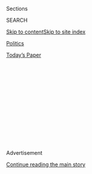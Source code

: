 <div id="app">

<div>

<div>

<div>

<div class="NYTAppHideMasthead css-1q2w90k e1suatyy0">

<div class="section css-ui9rw0 e1suatyy2">

<div class="css-eph4ug er09x8g0">

<div class="css-6n7j50">

</div>

<span class="css-1dv1kvn">Sections</span>

<div class="css-10488qs">

<span class="css-1dv1kvn">SEARCH</span>

</div>

[Skip to content](#site-content)[Skip to site
index](#site-index)

</div>

<div id="masthead-section-label" class="css-1wr3we4 eaxe0e00">

[Politics](https://www.nytimes.com/section/politics)

</div>

<div class="css-10698na e1huz5gh0">

</div>

</div>

<div id="masthead-bar-one" class="section hasLinks css-15hmgas e1csuq9d3">

<div class="css-uqyvli e1csuq9d0">

</div>

<div class="css-1uqjmks e1csuq9d1">

</div>

<div class="css-9e9ivx">

[](https://myaccount.nytimes.com/auth/login?response_type=cookie&client_id=vi)

</div>

<div class="css-1bvtpon e1csuq9d2">

[Today’s
Paper](https://www.nytimes.com/section/todayspaper)

</div>

</div>

</div>

</div>

<div data-aria-hidden="false">

<div id="site-content" data-role="main">

<div>

<div class="css-1aor85t" style="opacity:0.000000001;z-index:-1;visibility:hidden">

<div class="css-1hqnpie">

<div class="css-epjblv">

<span class="css-17xtcya">[Politics](/section/politics)</span><span class="css-x15j1o">|</span><span class="css-fwqvlz">When
John Lewis Cosplayed at Comic-Con as His Younger
Self</span>

</div>

<div class="css-k008qs">

<div class="css-1iwv8en">

<span class="css-18z7m18"></span>

<div>

</div>

</div>

<span class="css-1n6z4y">https://nyti.ms/2ZNk9iO</span>

<div class="css-1705lsu">

<div class="css-4xjgmj">

<div class="css-4skfbu" data-role="toolbar" data-aria-label="Social Media Share buttons, Save button, and Comments Panel with current comment count" data-testid="share-tools">

  - 
  - 
  - 
  - 
    
    <div class="css-6n7j50">
    
    </div>

  - 

</div>

</div>

</div>

</div>

</div>

</div>

<div id="NYT_TOP_BANNER_REGION" class="css-13pd83m">

</div>

<div id="top-wrapper" class="css-1sy8kpn">

<div id="top-slug" class="css-l9onyx">

Advertisement

</div>

[Continue reading the main
story](#after-top)

<div class="ad top-wrapper" style="text-align:center;height:100%;display:block;min-height:250px">

<div id="top" class="place-ad" data-position="top" data-size-key="top">

</div>

</div>

<div id="after-top">

</div>

</div>

<div>

<div id="sponsor-wrapper" class="css-1hyfx7x">

<div id="sponsor-slug" class="css-19vbshk">

Supported by

</div>

[Continue reading the main
story](#after-sponsor)

<div id="sponsor" class="ad sponsor-wrapper" style="text-align:center;height:100%;display:block">

</div>

<div id="after-sponsor">

</div>

</div>

<div class="css-186x18t">

</div>

<div class="css-1vkm6nb ehdk2mb0">

# When John Lewis Cosplayed at Comic-Con as His Younger Self

</div>

For several years, Mr. Lewis would lead a group of children in a march
across the San Diego Convention
Center.

<div class="css-79elbk" data-testid="photoviewer-wrapper">

<div class="css-z3e15g" data-testid="photoviewer-wrapper-hidden">

</div>

<div class="css-1a48zt4 ehw59r15" data-testid="photoviewer-children">

![<span class="css-16f3y1r e13ogyst0" data-aria-hidden="true">Representative
John Lewis during a return visit to Comic-Con in San Diego in 2016.
Andrew Aydin, his aide and co-author, is at
right.</span><span class="css-cnj6d5 e1z0qqy90" itemprop="copyrightHolder"><span class="css-1ly73wi e1tej78p0">Credit...</span><span><span>Carlos
Gonzalez for The New York
Times</span></span></span>](https://static01.nyt.com/images/2020/07/21/multimedia/21xp-lewis-comiccon/merlin_174708567_7454d5a5-de4c-432f-a826-5d8fd7482eab-articleLarge.jpg?quality=75&auto=webp&disable=upscale)

</div>

</div>

<div class="css-18e8msd">

<div class="css-vp77d3 epjyd6m0">

<div class="css-hus3qt ey68jwv0" data-aria-hidden="true">

[![Sandra E.
Garcia](https://static01.nyt.com/images/2020/07/10/reader-center/author-sandra-e-garcia/author-sandra-e-garcia-thumbLarge.png
"Sandra E. Garcia")](https://www.nytimes.com/by/sandra-e-garcia)

</div>

<div class="css-1baulvz">

By [<span class="css-1baulvz last-byline" itemprop="name">Sandra E.
Garcia</span>](https://www.nytimes.com/by/sandra-e-garcia)

</div>

</div>

  - 
    
    <div class="css-ld3wwf e16638kd2">
    
    Published July 21, 2020Updated July 25,
    2020
    
    </div>

  - 
    
    <div class="css-4xjgmj">
    
    <div class="css-pvvomx" data-role="toolbar" data-aria-label="Social Media Share buttons, Save button, and Comments Panel with current comment count" data-testid="share-tools">
    
      - 
      - 
      - 
      - 
        
        <div class="css-6n7j50">
        
        </div>
    
      - 
    
    </div>
    
    </div>

</div>

</div>

<div class="section meteredContent css-1r7ky0e" name="articleBody" itemprop="articleBody">

<div class="css-1fanzo5 StoryBodyCompanionColumn">

<div class="css-53u6y8">

[Representative John
Lewis](https://www.nytimes.com/2020/07/25/us/john-lewis-memorial-service.html)
was looking for an orange to carry in his bag. He wanted to pack two
books, a toothbrush, toothpaste, an apple and an orange inside his
backpack, just like he did in 1965, when he led a vanguard of close to
600 people across the [Edmund Pettus
Bridge](http://www.nytimes.com/2020/07/18/us/politics/edmund-pettus-bridge-renamed-john-lewis.html).

[Mr.
Lewis](https://www.nytimes.com/2020/07/25/us/photos-john-lewis-memorial.html)
had already acquired a jacket and backpack that were similar to the ones
he wore half a century earlier on the march from Selma to Montgomery,
Ala., though it took him months and trips to several thrift shops to
find them. The orange was the only missing piece to complete his costume
of himself at the 2015 Comic-Con International in San Diego, an aide,
Andrew Aydin, 36, recalled.

“He went full re-creation,” Mr. Aydin, who was Mr. Lewis’s policy
adviser and digital director, said in an interview.

</div>

</div>

<div class="css-1fanzo5 StoryBodyCompanionColumn">

<div class="css-53u6y8">

Photos of Mr. Lewis walking across the convention center, cosplaying as
his younger self — with the same determined expression he sported in
Selma when he was 25 — began to circulate on social media after the
congressman [died on
Friday](https://www.nytimes.com/2020/07/17/us/john-lewis-dead.html).
“John Lewis was a giant and a moral compass,” said Senator Elizabeth
Warren, one of tens of thousands of people to share a tweet of the
images from that day.

</div>

</div>

<div class="css-cfo9c3">

</div>

<div class="css-1fanzo5 StoryBodyCompanionColumn">

<div class="css-53u6y8">

Mr. Lewis was at Comic-Con that day to promote “March,”[a three-part
graphic novel
memoir](https://www.nytimes.com/2016/11/27/books/review/john-lewis-march.html)he
wrote with Mr. Aydin and the artist Nate Powell. The second book in the
trilogy had been released a few months earlier, and Mr. Lewis was in San
Diego to promote it. He would return again in 2016 and
[2017](https://apnews.com/053a3111dd354e1c8522cdc03bc4b755/Civil-rights-icon-leads-march-through-California-Comic-Con),
and recreated the march both times.

His goal that day in 2015 was to help the children understand that you
don’t need super powers to be a hero, Mr. Aydin said.

“He was trying to show them how his faith and his belief in America
fundamentally put him in a position where they would look at him as a
hero,” Mr. Aydin said.

The congressman said that it was “another children’s march, just like
they called it in Alabama,” Mr. Aydin said.

</div>

</div>

<div class="css-1fanzo5 StoryBodyCompanionColumn">

<div class="css-53u6y8">

Mr. Lewis walked the half-mile distance from a panel room to his booth
hand-in-hand with the children, and others joined in as he walked by. By
the time Mr. Lewis took notice, there were close to 1,000 people
following him, Mr. Aydin said.

“‘This is almost too much,’” Mr. Aydin remembered Mr. Lewis saying.
“It’s his way of saying this is something really extraordinary.”

In a 2015 interview with [CBS
News](https://www.cbsnews.com/news/rep-john-lewis-called-real-life-superhero-fans-inspired-march-comic-books/),
Mr. Lewis called the moment “unreal.”

“I walked with little children, wonderful little children. We marched
onto the floor of the convention center. And it was unreal,
unbelievable. And this throng of people just walkin’ with us,” he
said.

</div>

</div>

<div class="css-a7yk8a e73j0it0">

<div class="css-1xdhyk6 erfvjey0">

<span class="css-1ly73wi e1tej78p0">Image</span>

<div class="css-zjzyr8">

<div data-testid="lazyimage-container" style="height:257.77777777777777px">

</div>

</div>

</div>

<span class="css-16f3y1r e13ogyst0" data-aria-hidden="true">All three
volumes of the “March” graphic
novels.</span><span class="css-cnj6d5 e1z0qqy90" itemprop="copyrightHolder"><span class="css-1ly73wi e1tej78p0">Credit...</span><span>Carlos
Gonzalez for The New York
Times</span></span>

<div class="css-1xdhyk6 erfvjey0">

<span class="css-1ly73wi e1tej78p0">Image</span>

<div class="css-zjzyr8">

<div data-testid="lazyimage-container" style="height:257.77777777777777px">

</div>

</div>

</div>

<span class="css-16f3y1r e13ogyst0" data-aria-hidden="true">Mr. Aydin
helped Mr. Lewis put the finishing touches on his
costume.</span><span class="css-cnj6d5 e1z0qqy90" itemprop="copyrightHolder"><span class="css-1ly73wi e1tej78p0">Credit...</span><span>Carlos
Gonzalez for The New York Times</span></span>

</div>

<div class="css-1fanzo5 StoryBodyCompanionColumn">

<div class="css-53u6y8">

The children were third-graders from Oak Park Elementary in San Diego,
and they were learning about the civil rights movement from Mr. Lewis’s
book. Their teacher, Mick Rabin, an avid comic book fan, used it to
teach his students about other figures from the movement. But at
Comic-Con, the students only had eyes for the congressman, even as
people dressed up as Spider-Man and Wonder Woman walked by, Mr. Rabin
said.

“The kids went bonkers,” Mr. Rabin said. “They knew who he was because
they had read it in the comic, and he was wearing the same thing.”

The idea for the book had started nearly a decade earlier, in 2008. When
Mr. Aydin, a lifelong comic book fan, admitted to the office staff that
he was going to Comic-Con after working arduous hours during Mr. Lewis’s
re-election campaign, his colleagues laughed — but not Mr. Lewis.

</div>

</div>

<div class="css-1fanzo5 StoryBodyCompanionColumn">

<div class="css-53u6y8">

“‘Don’t laugh,’” Mr. Aydin recalled him saying to the staff, before
reminding them of a 1957 comic book that was popular in the civil rights
movement, “Martin Luther King and The Montgomery Story.”

That conversation eventually led to the “March” trilogy.

“We would stay up and I would interview him,” Mr. Aydin said about their
writing process. “I’d ask him questions and he’d fall asleep.”

The first of the series, “[March: Book
One](https://www.penguinrandomhouse.com/books/560278/march-book-one-oversized-edition-by-john-lewis/),”
published in 2013, became a [New York Times best
seller](https://www.nytimes.com/2016/11/27/books/review/john-lewis-march.html).
Mr. Lewis cried when he learned that, Mr. Aydin said. The second, in
2015, won an Eisner Award at Comic-Con, and the third, published in
2016, won the National Book Award for young people’s literature.

In a 2013 appearance on “[The Colbert
Report](http://www.cc.com/video-clips/ocqoae/the-colbert-report-john-lewis-pt--2),”
Mr. Lewis talked about how inspired he was by Martin Luther King’s comic
book.

“I read it and I reread it, and this book inspired me,” Mr. Lewis said.
“He became my hero, my inspiration, my leader. He inspired me to say
no to segregation and racial discrimination.”

Mr. Rabin said Mr. Lewis had a similar effect on his students in 2015.

“My students who walked with him that day were transformed forever,” Mr.
Rabin said. “They were truly utterly transfixed by that interaction.”

</div>

</div>

<div>

</div>

</div>

<div>

</div>

<div>

</div>

<div>

</div>

<div>

<div id="bottom-wrapper" class="css-1ede5it">

<div id="bottom-slug" class="css-l9onyx">

Advertisement

</div>

[Continue reading the main
story](#after-bottom)

<div id="bottom" class="ad bottom-wrapper" style="text-align:center;height:100%;display:block;min-height:90px">

</div>

<div id="after-bottom">

</div>

</div>

</div>

</div>

</div>

## Site Index

<div>

</div>

## Site Information Navigation

  - [© <span>2020</span> <span>The New York Times
    Company</span>](https://help.nytimes.com/hc/en-us/articles/115014792127-Copyright-notice)

<!-- end list -->

  - [NYTCo](https://www.nytco.com/)
  - [Contact
    Us](https://help.nytimes.com/hc/en-us/articles/115015385887-Contact-Us)
  - [Work with us](https://www.nytco.com/careers/)
  - [Advertise](https://nytmediakit.com/)
  - [T Brand Studio](http://www.tbrandstudio.com/)
  - [Your Ad
    Choices](https://www.nytimes.com/privacy/cookie-policy#how-do-i-manage-trackers)
  - [Privacy](https://www.nytimes.com/privacy)
  - [Terms of
    Service](https://help.nytimes.com/hc/en-us/articles/115014893428-Terms-of-service)
  - [Terms of
    Sale](https://help.nytimes.com/hc/en-us/articles/115014893968-Terms-of-sale)
  - [Site
    Map](https://spiderbites.nytimes.com)
  - [Help](https://help.nytimes.com/hc/en-us)
  - [Subscriptions](https://www.nytimes.com/subscription?campaignId=37WXW)

</div>

</div>

</div>

</div>
